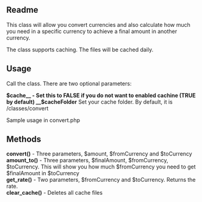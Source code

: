 ## Readme

This class will allow you convert currencies and also calculate how much you need in a specific currency to achieve a final amount in another currency.  
  
The class supports caching. The files will be cached daily.

## Usage

Call the class. There are two optional parameters:  
  
__$cache__ - Set this to FALSE if you do not want to enabled cachine (TRUE by default)  
__$cacheFolder__ Set your cache folder. By default, it is /classes/convert 

Sample usage in convert.php
  
## Methods

__convert()__ - Three parameters, $amount, $fromCurrency and $toCurrency  
__amount_to()__ - Three parameters, $finalAmount, $fromCurrency, $toCurrency. This will show you how much $fromCurrency you need to get $finalAmount in $toCurrency  
__get_rate()__ - Two parameters, $fromCurrency and $toCurrency. Returns the rate.  
__clear_cache()__ - Deletes all cache files


